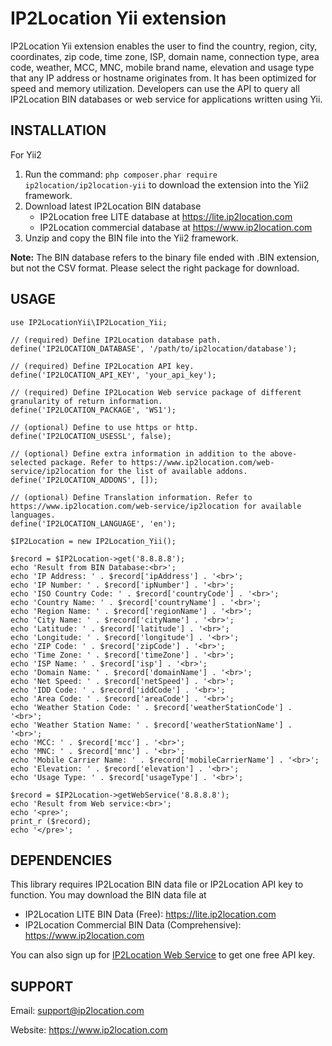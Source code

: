 # IP2Location Yii extension
IP2Location Yii extension enables the user to find the country, region, city, coordinates, zip code, time zone, ISP, domain name, connection type, area code, weather, MCC, MNC, mobile brand name, elevation and usage type that any IP address or hostname originates from. It has been optimized for speed and memory utilization. Developers can use the API to query all IP2Location BIN databases or web service for applications written using Yii.


## INSTALLATION
For Yii2

1. Run the command: `php composer.phar require ip2location/ip2location-yii` to download the extension into the Yii2 framework.
2. Download latest IP2Location BIN database
    - IP2Location free LITE database at https://lite.ip2location.com
    - IP2Location commercial database at https://www.ip2location.com
3. Unzip and copy the BIN file into the Yii2 framework.

**Note:** The BIN database refers to the binary file ended with .BIN extension, but not the CSV format.
Please select the right package for download.


## USAGE
```
use IP2LocationYii\IP2Location_Yii;

// (required) Define IP2Location database path.
define('IP2LOCATION_DATABASE', '/path/to/ip2location/database');

// (required) Define IP2Location API key.
define('IP2LOCATION_API_KEY', 'your_api_key');

// (required) Define IP2Location Web service package of different granularity of return information.
define('IP2LOCATION_PACKAGE', 'WS1');

// (optional) Define to use https or http.
define('IP2LOCATION_USESSL', false);

// (optional) Define extra information in addition to the above-selected package. Refer to https://www.ip2location.com/web-service/ip2location for the list of available addons.
define('IP2LOCATION_ADDONS', []);

// (optional) Define Translation information. Refer to https://www.ip2location.com/web-service/ip2location for available languages.
define('IP2LOCATION_LANGUAGE', 'en');

$IP2Location = new IP2Location_Yii();

$record = $IP2Location->get('8.8.8.8');
echo 'Result from BIN Database:<br>';
echo 'IP Address: ' . $record['ipAddress'] . '<br>';
echo 'IP Number: ' . $record['ipNumber'] . '<br>';
echo 'ISO Country Code: ' . $record['countryCode'] . '<br>';
echo 'Country Name: ' . $record['countryName'] . '<br>';
echo 'Region Name: ' . $record['regionName'] . '<br>';
echo 'City Name: ' . $record['cityName'] . '<br>';
echo 'Latitude: ' . $record['latitude'] . '<br>';
echo 'Longitude: ' . $record['longitude'] . '<br>';
echo 'ZIP Code: ' . $record['zipCode'] . '<br>';
echo 'Time Zone: ' . $record['timeZone'] . '<br>';
echo 'ISP Name: ' . $record['isp'] . '<br>';
echo 'Domain Name: ' . $record['domainName'] . '<br>';
echo 'Net Speed: ' . $record['netSpeed'] . '<br>';
echo 'IDD Code: ' . $record['iddCode'] . '<br>';
echo 'Area Code: ' . $record['areaCode'] . '<br>';
echo 'Weather Station Code: ' . $record['weatherStationCode'] . '<br>';
echo 'Weather Station Name: ' . $record['weatherStationName'] . '<br>';
echo 'MCC: ' . $record['mcc'] . '<br>';
echo 'MNC: ' . $record['mnc'] . '<br>';
echo 'Mobile Carrier Name: ' . $record['mobileCarrierName'] . '<br>';
echo 'Elevation: ' . $record['elevation'] . '<br>';
echo 'Usage Type: ' . $record['usageType'] . '<br>';

$record = $IP2Location->getWebService('8.8.8.8');
echo 'Result from Web service:<br>';
echo '<pre>';
print_r ($record);
echo '</pre>';
```


## DEPENDENCIES
This library requires IP2Location BIN data file or IP2Location API key to function. You may download the BIN data file at
* IP2Location LITE BIN Data (Free): https://lite.ip2location.com
* IP2Location Commercial BIN Data (Comprehensive): https://www.ip2location.com

You can also sign up for [IP2Location Web Service](https://www.ip2location.com/web-service/ip2location) to get one free API key.


## SUPPORT
Email: support@ip2location.com

Website: https://www.ip2location.com
